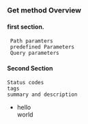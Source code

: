 ### Get method Overview

#### first section.
```
 Path paramters
 predefined Parameters
 Query parameters
```

#### Second Section

```commandline
Status codes
tags
summary and description
```

- hello <br>
world